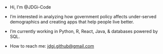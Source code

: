- Hi, I’m @JDGi-Code
- I’m interested in analyzing how government policy affects under-served demographics and creating apps that help people live better.
- I’m currently working in Python, R, React, Java, & databases powered by SQL.

- How to reach me: jdgi.github@gmail.com
